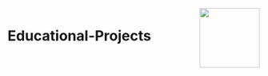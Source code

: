 <img align="right" width="120" height="120" src="https://github.com/cs-MohamedAyman/Computer-Science-Textbooks/blob/master/logos/discrete-mathematics.jpg">

# Educational-Projects

